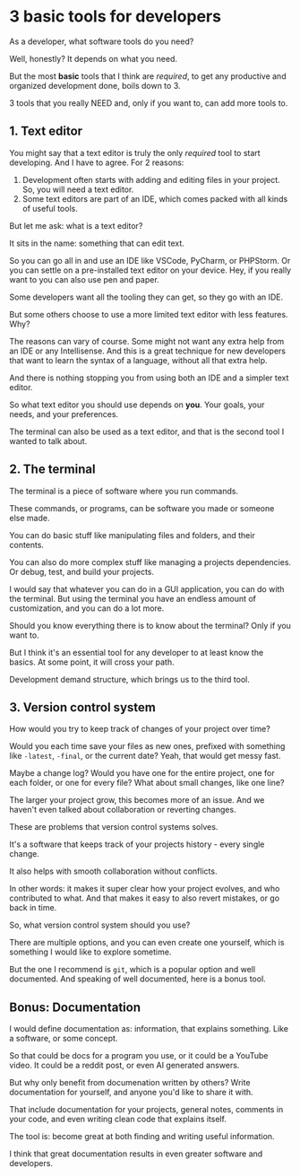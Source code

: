 # 3 basic tools for developers

As a developer, what software tools do you need?

Well, honestly? It depends on what you need.

But the most **basic** tools that I think are _required_, to get any productive and organized development done, boils down to 3.

3 tools that you really NEED and, only if you want to, can add more tools to.

## 1. Text editor

You might say that a text editor is truly the only _required_ tool to start developing.
And I have to agree. For 2 reasons:

1. Development often starts with adding and editing files in your project. So, you will need a text editor.
2. Some text editors are part of an IDE, which comes packed with all kinds of useful tools.

But let me ask: what is a text editor?

It sits in the name: something that can edit text.

So you can go all in and use an IDE like VSCode, PyCharm, or PHPStorm.
Or you can settle on a pre-installed text editor on your device.
Hey, if you really want to you can also use pen and paper.

Some developers want all the tooling they can get, so they go with an IDE.

But some others choose to use a more limited text editor with less features.
Why?

The reasons can vary of course.
Some might not want any extra help from an IDE or any Intellisense.
And this is a great technique for new developers that want to learn the syntax of a language, without all that extra help.

And there is nothing stopping you from using both an IDE and a simpler text editor.

So what text editor you should use depends on **you**.
Your goals, your needs, and your preferences.

The terminal can also be used as a text editor, and that is the second tool I wanted to talk about.

## 2. The terminal

The terminal is a piece of software where you run commands.

These commands, or programs, can be software you made or someone else made.

You can do basic stuff like manipulating files and folders, and their contents.

You can also do more complex stuff like managing a projects dependencies.
Or debug, test, and build your projects.

I would say that whatever you can do in a GUI application, you can do with the terminal.
But using the terminal you have an endless amount of customization, and you can do a lot more.

Should you know everything there is to know about the terminal?
Only if you want to.

But I think it's an essential tool for any developer to at least know the basics.
At some point, it will cross your path.

Development demand structure, which brings us to the third tool.

## 3. Version control system

How would you try to keep track of changes of your project over time?

Would you each time save your files as new ones, prefixed with something like `-latest`, `-final`, or the current date?
Yeah, that would get messy fast.

Maybe a change log? Would you have one for the entire project, one for each folder, or one for every file?
What about small changes, like one line?

The larger your project grow, this becomes more of an issue.
And we haven't even talked about collaboration or reverting changes.

These are problems that version control systems solves.

It's a software that keeps track of your projects history - every single change.

It also helps with smooth collaboration without conflicts.

In other words: it makes it super clear how your project evolves, and who contributed to what.
And that makes it easy to also revert mistakes, or go back in time.

So, what version control system should you use?

There are multiple options, and you can even create one yourself, which is something I would like to explore sometime.

But the one I recommend is `git`, which is a popular option and well documented.
And speaking of well documented, here is a bonus tool.

## Bonus: Documentation

I would define documentation as: information, that explains something.
Like a software, or some concept.

So that could be docs for a program you use, or it could be a YouTube video.
It could be a reddit post, or even AI generated answers.

But why only benefit from documenation written by others?
Write documentation for yourself, and anyone you'd like to share it with.

That include documentation for your projects, general notes, comments in your code, and even writing clean code that explains itself.

The tool is: become great at both finding and writing useful information.

I think that great documentation results in even greater software and developers.